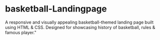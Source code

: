 # basketball-Landingpage
A responsive and visually appealing basketball-themed landing page built using HTML &amp; CSS. Designed for showcasing  history of basketball, rules & famous player."
